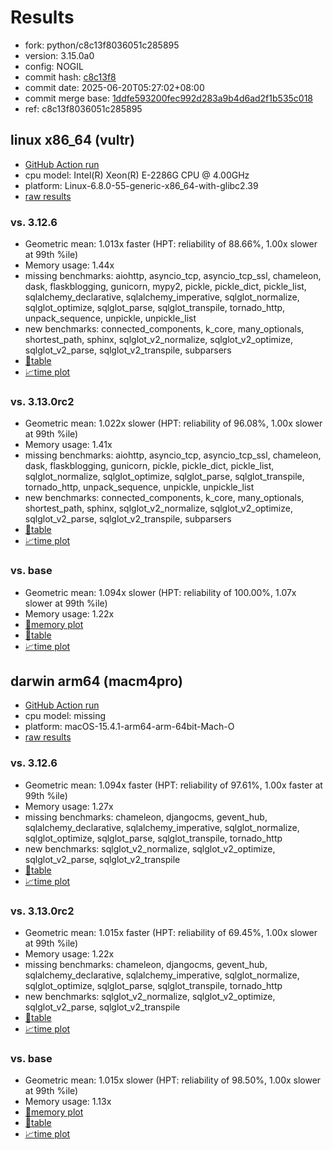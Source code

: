 # Results

- fork: python/c8c13f8036051c285895
- version: 3.15.0a0
- config: NOGIL
- commit hash: [c8c13f8](https://github.com/python/cpython/commit/c8c13f8)
- commit date: 2025-06-20T05:27:02+08:00
- commit merge base: [1ddfe593200fec992d283a9b4d6ad2f1b535c018](https://github.com/python/cpython/commit/1ddfe593200fec992d283a9b4d6ad2f1b535c018)
- ref: c8c13f8036051c285895

## linux x86_64 (vultr)

- [GitHub Action run](https://github.com/facebookexperimental/free-threading-benchmarking/actions/runs/15768509248)
- cpu model: Intel(R) Xeon(R) E-2286G CPU @ 4.00GHz
- platform: Linux-6.8.0-55-generic-x86_64-with-glibc2.39
- [raw results](bm-20250620-vultr-x86_64-python-c8c13f8036051c285895-3.15.0a0-c8c13f8.json)

### vs. 3.12.6

- Geometric mean: 1.013x faster (HPT: reliability of 88.66%, 1.00x slower at 99th %ile)
- Memory usage: 1.44x
- missing benchmarks: aiohttp, asyncio_tcp, asyncio_tcp_ssl, chameleon, dask, flaskblogging, gunicorn, mypy2, pickle, pickle_dict, pickle_list, sqlalchemy_declarative, sqlalchemy_imperative, sqlglot_normalize, sqlglot_optimize, sqlglot_parse, sqlglot_transpile, tornado_http, unpack_sequence, unpickle, unpickle_list
- new benchmarks: connected_components, k_core, many_optionals, shortest_path, sphinx, sqlglot_v2_normalize, sqlglot_v2_optimize, sqlglot_v2_parse, sqlglot_v2_transpile, subparsers
- [📄table](bm-20250620-vultr-x86_64-python-c8c13f8036051c285895-3.15.0a0-c8c13f8-vs-3.12.6.md)
- [📈time plot](bm-20250620-vultr-x86_64-python-c8c13f8036051c285895-3.15.0a0-c8c13f8-vs-3.12.6.svg)

### vs. 3.13.0rc2

- Geometric mean: 1.022x slower (HPT: reliability of 96.08%, 1.00x slower at 99th %ile)
- Memory usage: 1.41x
- missing benchmarks: aiohttp, asyncio_tcp, asyncio_tcp_ssl, chameleon, dask, flaskblogging, gunicorn, pickle, pickle_dict, pickle_list, sqlglot_normalize, sqlglot_optimize, sqlglot_parse, sqlglot_transpile, tornado_http, unpack_sequence, unpickle, unpickle_list
- new benchmarks: connected_components, k_core, many_optionals, shortest_path, sphinx, sqlglot_v2_normalize, sqlglot_v2_optimize, sqlglot_v2_parse, sqlglot_v2_transpile, subparsers
- [📄table](bm-20250620-vultr-x86_64-python-c8c13f8036051c285895-3.15.0a0-c8c13f8-vs-3.13.0rc2.md)
- [📈time plot](bm-20250620-vultr-x86_64-python-c8c13f8036051c285895-3.15.0a0-c8c13f8-vs-3.13.0rc2.svg)

### vs. base

- Geometric mean: 1.094x slower (HPT: reliability of 100.00%, 1.07x slower at 99th %ile)
- Memory usage: 1.22x
- [🧠memory plot](bm-20250620-vultr-x86_64-python-c8c13f8036051c285895-3.15.0a0-c8c13f8-vs-base-mem.svg)
- [📄table](bm-20250620-vultr-x86_64-python-c8c13f8036051c285895-3.15.0a0-c8c13f8-vs-base.md)
- [📈time plot](bm-20250620-vultr-x86_64-python-c8c13f8036051c285895-3.15.0a0-c8c13f8-vs-base.svg)

## darwin arm64 (macm4pro)

- [GitHub Action run](https://github.com/facebookexperimental/free-threading-benchmarking/actions/runs/15768509248)
- cpu model: missing
- platform: macOS-15.4.1-arm64-arm-64bit-Mach-O
- [raw results](bm-20250620-macm4pro-arm64-python-c8c13f8036051c285895-3.15.0a0-c8c13f8.json)

### vs. 3.12.6

- Geometric mean: 1.094x faster (HPT: reliability of 97.61%, 1.00x faster at 99th %ile)
- Memory usage: 1.27x
- missing benchmarks: chameleon, djangocms, gevent_hub, sqlalchemy_declarative, sqlalchemy_imperative, sqlglot_normalize, sqlglot_optimize, sqlglot_parse, sqlglot_transpile, tornado_http
- new benchmarks: sqlglot_v2_normalize, sqlglot_v2_optimize, sqlglot_v2_parse, sqlglot_v2_transpile
- [📄table](bm-20250620-macm4pro-arm64-python-c8c13f8036051c285895-3.15.0a0-c8c13f8-vs-3.12.6.md)
- [📈time plot](bm-20250620-macm4pro-arm64-python-c8c13f8036051c285895-3.15.0a0-c8c13f8-vs-3.12.6.svg)

### vs. 3.13.0rc2

- Geometric mean: 1.015x faster (HPT: reliability of 69.45%, 1.00x slower at 99th %ile)
- Memory usage: 1.22x
- missing benchmarks: chameleon, djangocms, gevent_hub, sqlalchemy_declarative, sqlalchemy_imperative, sqlglot_normalize, sqlglot_optimize, sqlglot_parse, sqlglot_transpile, tornado_http
- new benchmarks: sqlglot_v2_normalize, sqlglot_v2_optimize, sqlglot_v2_parse, sqlglot_v2_transpile
- [📄table](bm-20250620-macm4pro-arm64-python-c8c13f8036051c285895-3.15.0a0-c8c13f8-vs-3.13.0rc2.md)
- [📈time plot](bm-20250620-macm4pro-arm64-python-c8c13f8036051c285895-3.15.0a0-c8c13f8-vs-3.13.0rc2.svg)

### vs. base

- Geometric mean: 1.015x slower (HPT: reliability of 98.50%, 1.00x slower at 99th %ile)
- Memory usage: 1.13x
- [🧠memory plot](bm-20250620-macm4pro-arm64-python-c8c13f8036051c285895-3.15.0a0-c8c13f8-vs-base-mem.svg)
- [📄table](bm-20250620-macm4pro-arm64-python-c8c13f8036051c285895-3.15.0a0-c8c13f8-vs-base.md)
- [📈time plot](bm-20250620-macm4pro-arm64-python-c8c13f8036051c285895-3.15.0a0-c8c13f8-vs-base.svg)

